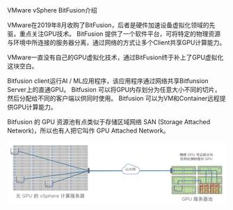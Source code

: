 VMware vSphere BitFusion介绍

VMware在2019年8月收购了BitFusion，后者是硬件加速设备虚拟化领域的先驱，重点关注GPU技术。
BitFusion 提供了一个软件平台，可将特定的物理资源与环境中所连接的服务器分离，通过网络的方式让多个Client共享GPU计算能力。

VMware一直没有自己的GPU虚拟化技术，通过BitFusion终于补上了GPU虚拟化这块空白。

Bitfusion client运行AI / ML应用程序，该应用程序通过网络共享Bitfunsion Server上的直通GPU。
Bitfusion 可以将GPU内存划分为任意大小不同的切片，然后分配给不同的客户端以供同时使用。
Bitfusion 可以为VM和Container远程提供GPU计算能力。

Bitfusion 的 GPU 资源池有点类似于存储区域网络 SAN (Storage Attached Network)，所以也有人把它叫作 GPU Attached Network。

![image-20230411165733126](../Image/image-20230411165733126.png)

